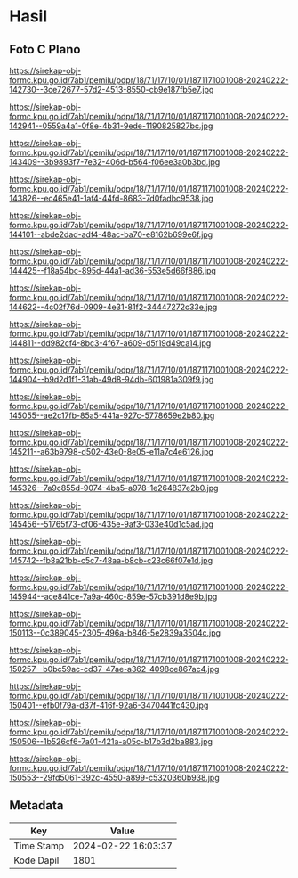 # Hasil

## Foto C Plano

https://sirekap-obj-formc.kpu.go.id/7ab1/pemilu/pdpr/18/71/17/10/01/1871171001008-20240222-142730--3ce72677-57d2-4513-8550-cb9e187fb5e7.jpg

https://sirekap-obj-formc.kpu.go.id/7ab1/pemilu/pdpr/18/71/17/10/01/1871171001008-20240222-142941--0559a4a1-0f8e-4b31-9ede-1190825827bc.jpg

https://sirekap-obj-formc.kpu.go.id/7ab1/pemilu/pdpr/18/71/17/10/01/1871171001008-20240222-143409--3b9893f7-7e32-406d-b564-f06ee3a0b3bd.jpg

https://sirekap-obj-formc.kpu.go.id/7ab1/pemilu/pdpr/18/71/17/10/01/1871171001008-20240222-143826--ec465e41-1af4-44fd-8683-7d0fadbc9538.jpg

https://sirekap-obj-formc.kpu.go.id/7ab1/pemilu/pdpr/18/71/17/10/01/1871171001008-20240222-144101--abde2dad-adf4-48ac-ba70-e8162b699e6f.jpg

https://sirekap-obj-formc.kpu.go.id/7ab1/pemilu/pdpr/18/71/17/10/01/1871171001008-20240222-144425--f18a54bc-895d-44a1-ad36-553e5d66f886.jpg

https://sirekap-obj-formc.kpu.go.id/7ab1/pemilu/pdpr/18/71/17/10/01/1871171001008-20240222-144622--4c02f76d-0909-4e31-81f2-34447272c33e.jpg

https://sirekap-obj-formc.kpu.go.id/7ab1/pemilu/pdpr/18/71/17/10/01/1871171001008-20240222-144811--dd982cf4-8bc3-4f67-a609-d5f19d49ca14.jpg

https://sirekap-obj-formc.kpu.go.id/7ab1/pemilu/pdpr/18/71/17/10/01/1871171001008-20240222-144904--b9d2d1f1-31ab-49d8-94db-601981a309f9.jpg

https://sirekap-obj-formc.kpu.go.id/7ab1/pemilu/pdpr/18/71/17/10/01/1871171001008-20240222-145055--ae2c17fb-85a5-441a-927c-5778659e2b80.jpg

https://sirekap-obj-formc.kpu.go.id/7ab1/pemilu/pdpr/18/71/17/10/01/1871171001008-20240222-145211--a63b9798-d502-43e0-8e05-e11a7c4e6126.jpg

https://sirekap-obj-formc.kpu.go.id/7ab1/pemilu/pdpr/18/71/17/10/01/1871171001008-20240222-145326--7a9c855d-9074-4ba5-a978-1e264837e2b0.jpg

https://sirekap-obj-formc.kpu.go.id/7ab1/pemilu/pdpr/18/71/17/10/01/1871171001008-20240222-145456--51765f73-cf06-435e-9af3-033e40d1c5ad.jpg

https://sirekap-obj-formc.kpu.go.id/7ab1/pemilu/pdpr/18/71/17/10/01/1871171001008-20240222-145742--fb8a21bb-c5c7-48aa-b8cb-c23c66f07e1d.jpg

https://sirekap-obj-formc.kpu.go.id/7ab1/pemilu/pdpr/18/71/17/10/01/1871171001008-20240222-145944--ace841ce-7a9a-460c-859e-57cb391d8e9b.jpg

https://sirekap-obj-formc.kpu.go.id/7ab1/pemilu/pdpr/18/71/17/10/01/1871171001008-20240222-150113--0c389045-2305-496a-b846-5e2839a3504c.jpg

https://sirekap-obj-formc.kpu.go.id/7ab1/pemilu/pdpr/18/71/17/10/01/1871171001008-20240222-150257--b0bc59ac-cd37-47ae-a362-4098ce867ac4.jpg

https://sirekap-obj-formc.kpu.go.id/7ab1/pemilu/pdpr/18/71/17/10/01/1871171001008-20240222-150401--efb0f79a-d37f-416f-92a6-3470441fc430.jpg

https://sirekap-obj-formc.kpu.go.id/7ab1/pemilu/pdpr/18/71/17/10/01/1871171001008-20240222-150506--1b526cf6-7a01-421a-a05c-b17b3d2ba883.jpg

https://sirekap-obj-formc.kpu.go.id/7ab1/pemilu/pdpr/18/71/17/10/01/1871171001008-20240222-150553--29fd5061-392c-4550-a899-c5320360b938.jpg


## Metadata

| Key        | Value               |
| ---------- | ------------------- |
| Time Stamp | 2024-02-22 16:03:37 |
| Kode Dapil | 1801                |



